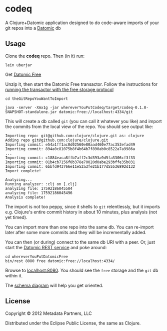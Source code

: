 # codeq

A Clojure+Datomic application designed to do code-aware imports of your git repos into a [Datomic](http://datomic.com) db

## Usage

Clone the **codeq** repo. Then (in it) run:

    lein uberjar

Get [Datomic Free](http://www.datomic.com/get-datomic.html)

Unzip it, then start the Datomic Free transactor. Follow the instructions for [running the transactor with the free storage protocol](http://docs.datomic.com/getting-started.html)

    cd theGitRepoYouWantToImport

    java -server -Xmx1g -jar whereverYouPutCodeq/target/codeq-0.1.0-SNAPSHOT-standalone.jar datomic:free://localhost:4334/git

This will create a db called `git` (you can call it whatever you like) and import the commits from the local view of the repo. You should see output like:

    Importing repo: git@github.com:clojure/clojure.git as: clojure
    Adding repo git@github.com:clojure/clojure.git
    Importing commit: e54a1ff1ac0d02560e80aad460e77ac353efad49
    Importing commit: 894a0c81075b8f4b64b7f890ab0c8522a7a9986a
    ...
    Importing commit: c1884eaca8ffb7aff2c3d393a9d5fa3306cf3f33
    Importing commit: 01b4cb7156f0b378e70020d0abe293bffe35b031
    Importing commit: 6bbfd943766e11e52a3fe21b177d55536892d132
    Import complete!

    Analyzing...
    Running analyzer: :clj on [.clj]
    analyzing file: 17592186045504
    analyzing file: 17592186045496
    Analysis complete!

The import is not too peppy, since it shells to `git` relentlessly, but it imports e.g. Clojure's entire commit history in about 10 minutes, plus analysis (not yet timed).

You can import more than one repo into the same db. You can re-import later after some more commits and they will be incrementally added.

You can then (or during) connect to the same db URI with a peer. Or, just start the [Datomic REST service](http://docs.datomic.com/rest.html) and poke around:

    cd whereverYouPutDatomicFree
    bin/rest 8080 free datomic:free://localhost:4334/

Browse to [localhost:8080](http://localhost:8080). You should see the `free` storage and the `git` db within it.

The [schema diagram](https://github.com/downloads/Datomic/codeq/codeq.pdf) will help you get oriented.

## License

Copyright © 2012 Metadata Partners, LLC

Distributed under the Eclipse Public License, the same as Clojure.
